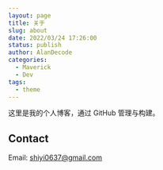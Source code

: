 ```yaml
---
layout: page
title: 关于
slug: about
date: 2022/03/24 17:26:00
status: publish
author: AlanDecode
categories: 
  - Maverick
  - Dev
tags: 
  - theme
---
```


这里是我的个人博客，通过 GitHub 管理与构建。


## Contact

Email: shiyi0637@gmail.com

